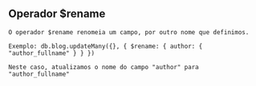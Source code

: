 ## Operador $rename

```
O operador $rename renomeia um campo, por outro nome que definimos.
```

```
Exemplo: db.blog.updateMany({}, { $rename: { author: { "author_fullname" } } })
```

```
Neste caso, atualizamos o nome do campo "author" para "author_fullname"
```
